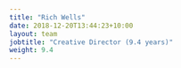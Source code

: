 ```yaml
---
title: "Rich Wells"
date: 2018-12-20T13:44:23+10:00
layout: team
jobtitle: "Creative Director (9.4 years)"
weight: 9.4
---
```


